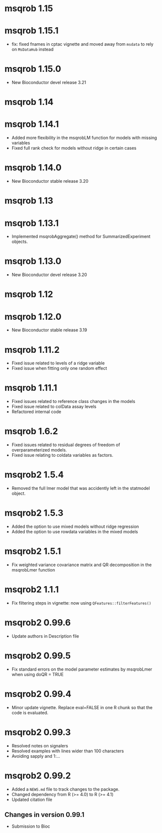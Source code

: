 # msqrob 1.15

# msqrob 1.15.1

- fix: fixed fnames in cptac vignette and moved away from `msdata` to 
  rely on `MsDataHub` instead

# msqrob 1.15.0

- New Bioconductor devel release 3.21

# msqrob 1.14

# msqrob 1.14.1

- Added more flexibility in the msqrobLM function for models with missing variables
- Fixed full rank check for models without ridge in certain cases

# msqrob 1.14.0

- New Bioconductor stable release 3.20

# msqrob 1.13

# msqrob 1.13.1

- Implemented msqrobAggregate() method for SummarizedExperiment objects. 

# msqrob 1.13.0

- New Bioconductor devel release 3.20

# msqrob 1.12

# msqrob 1.12.0
 
- New Bioconductor stable release 3.19

# msqrob 1.11.2

- Fixed issue related to levels of a ridge variable
- Fixed issue when fitting only one random effect

# msqrob 1.11.1

- Fixed issues related to reference class changes in the models
- Fixed issue related to colData assay levels
- Refactored internal code

# msqrob 1.6.2

- Fixed issues related to residual degrees of freedom of overparameterized models.
- Fixed issue relating to coldata variables as factors.

# msqrob2 1.5.4

- Removed the full lmer model that was accidently left in the statmodel object.

# msqrob2 1.5.3

- Added the option to use mixed models without ridge regression
- Added the option to use rowdata variables in the mixed models

# msqrob2 1.5.1

- Fix weighted variance covariance matrix and QR decomposition in the msqrobLmer function

# msqrob2 1.1.1

- Fix filtering steps in vignette: now using `QFeatures::filterFeatures()`

# msqrob2 0.99.6

- Update authors in Description file

# msqrob2 0.99.5

- Fix standard errors on the model parameter estimates by msqrobLmer when using doQR = TRUE

# msqrob2 0.99.4

- Minor update vignette. Replace eval=FALSE in one R chunk so that the code is evaluated.

# msqrob2 0.99.3

- Resolved notes on signalers
- Resolved examples with lines wider than 100 characters
- Avoiding sapply and 1:...

# msqrob2 0.99.2

- Added a `NEWS.md` file to track changes to the package.
- Changed dependency from R (>= 4.0) to R (>= 4.1)
- Updated citation file

## Changes in version 0.99.1

 - Submission to Bioc
